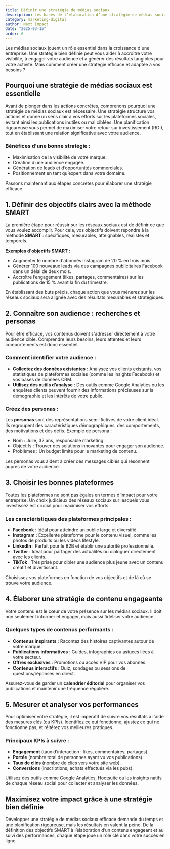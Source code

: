 ```yaml
---
title: Définir une stratégie de médias sociaux
description: Les bases de l’élaboration d’une stratégie de médias sociaux solide
category: marketing-digital
author: Next Impact
date: "2025-03-15"
order: 6
---
```


Les médias sociaux jouent un rôle essentiel dans la croissance d'une entreprise. Une stratégie bien définie peut vous aider à accroître votre visibilité, à engager votre audience et à générer des résultats tangibles pour votre activité. Mais comment créer une stratégie efficace et adaptée à vos besoins ? 

## Pourquoi une stratégie de médias sociaux est essentielle

Avant de plonger dans les actions concrètes, comprenons pourquoi une stratégie de médias sociaux est nécessaire. Une stratégie structure vos actions et donne un sens clair à vos efforts sur les plateformes sociales, évitant ainsi les publications inutiles ou mal ciblées. Une planification rigoureuse vous permet de maximiser votre retour sur investissement (ROI), tout en établissant une relation significative avec votre audience.

### Bénéfices d'une bonne stratégie :

- Maximisation de la visibilité de votre marque.
- Création d’une audience engagée.
- Génération de leads et d’opportunités commerciales.
- Positionnement en tant qu’expert dans votre domaine.

Passons maintenant aux étapes concrètes pour élaborer une stratégie efficace.

## 1. Définir des objectifs clairs avec la méthode SMART

La première étape pour réussir sur les réseaux sociaux est de définir ce que vous voulez accomplir. Pour cela, vos objectifs doivent répondre à la méthode **SMART** : spécifiques, mesurables, atteignables, réalistes et temporels.

**Exemples d'objectifs SMART :**

- Augmenter le nombre d'abonnés Instagram de 20 % en trois mois.
- Générer 100 nouveaux leads via des campagnes publicitaires Facebook dans un délai de deux mois.
- Accroître l’engagement (likes, partages, commentaires) sur les publications de 15 % avant la fin du trimestre.

En établissant des buts précis, chaque action que vous mènerez sur les réseaux sociaux sera alignée avec des résultats mesurables et stratégiques.

## 2. Connaître son audience : recherches et personas

Pour être efficace, vos contenus doivent s'adresser directement à votre audience cible. Comprendre leurs besoins, leurs attentes et leurs comportements est donc essentiel.

### Comment identifier votre audience :

- **Collectez des données existantes** : Analysez vos clients existants, vos statistiques de plateformes sociales (comme les insights Facebook) et vos bases de données CRM.
- **Utilisez des outils d’analyse** : Des outils comme Google Analytics ou les enquêtes clients peuvent fournir des informations précieuses sur la démographie et les intérêts de votre public.

### Créez des personas :

Les **personas** sont des représentations semi-fictives de votre client idéal. Ils regroupent des caractéristiques démographiques, des comportements, des motivations et des défis. Exemple de persona :

- Nom : Julie, 32 ans, responsable marketing.
- Objectifs : Trouver des solutions innovantes pour engager son audience.
- Problèmes : Un budget limité pour le marketing de contenu.

Les personas vous aident à créer des messages ciblés qui résonnent auprès de votre audience.

## 3. Choisir les bonnes plateformes

Toutes les plateformes ne sont pas égales en termes d’impact pour votre entreprise. Un choix judicieux des réseaux sociaux sur lesquels vous investissez est crucial pour maximiser vos efforts.

### Les caractéristiques des plateformes principales :

- **Facebook** : Idéal pour atteindre un public large et diversifié.
- **Instagram** : Excellente plateforme pour le contenu visuel, comme les photos de produits ou les vidéos lifestyle.
- **LinkedIn** : Parfait pour le B2B et établir une autorité professionnelle.
- **Twitter** : Idéal pour partager des actualités ou dialoguer directement avec les clients.
- **TikTok** : Très prisé pour cibler une audience plus jeune avec un contenu créatif et divertissant.

Choisissez vos plateformes en fonction de vos objectifs et de là où se trouve votre audience.

## 4. Élaborer une stratégie de contenu engageante

Votre contenu est le cœur de votre présence sur les médias sociaux. Il doit non seulement informer et engager, mais aussi fidéliser votre audience.

### Quelques types de contenus performants :

- **Contenus inspirants** : Racontez des histoires captivantes autour de votre marque.
- **Publications informatives** : Guides, infographies ou astuces liées à votre secteur.
- **Offres exclusives** : Promotions ou accès VIP pour vos abonnés.
- **Contenus interactifs** : Quiz, sondages ou sessions de questions/réponses en direct.

Assurez-vous de garder un **calendrier éditorial** pour organiser vos publications et maintenir une fréquence régulière.

## 5. Mesurer et analyser vos performances

Pour optimiser votre stratégie, il est impératif de suivre vos résultats à l'aide des mesures clés (ou KPIs). Identifiez ce qui fonctionne, ajustez ce qui ne fonctionne pas, et réitérez vos meilleures pratiques.

### Principaux KPIs à suivre :

- **Engagement** (taux d’interaction : likes, commentaires, partages).
- **Portée** (nombre total de personnes ayant vu vos publications).
- **Taux de clics** (nombre de clics vers votre site web).
- **Conversions** (inscriptions, achats effectués via les pubs).

Utilisez des outils comme Google Analytics, Hootsuite ou les insights natifs de chaque réseau social pour collecter et analyser les données.

## Maximisez votre impact grâce à une stratégie bien définie

Développer une stratégie de médias sociaux efficace demande du temps et une planification rigoureuse, mais les résultats en valent la peine. De la définition des objectifs SMART à l’élaboration d’un contenu engageant et au suivi des performances, chaque étape joue un rôle clé dans votre succès en ligne.

